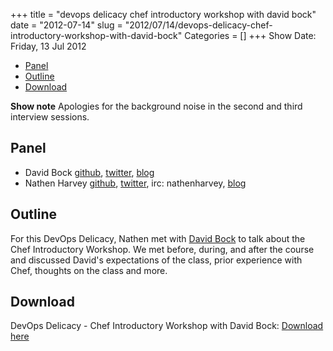 +++
title = "devops delicacy chef introductory workshop with david bock"
date = "2012-07-14"
slug = "2012/07/14/devops-delicacy-chef-introductory-workshop-with-david-bock"
Categories = []
+++
Show Date:  Friday, 13 Jul 2012

* [Panel](http://foodfightshow.org/2012/07/devops-delicacy-chef-introductory-workshop-with-david-bock.html#panel)
* [Outline](http://foodfightshow.org/2012/07/devops-delicacy-chef-introductory-workshop-with-david-bock.html#outline)
* [Download](http://traffic.libsyn.com/foodfight/FoodFightShow-Delicacy-IntroToChefCourse.mp3 )

**Show note** Apologies for the background noise in the second and third interview sessions.

<!-- more -->

Panel<a name="panel"></a>
-----

* David Bock [github](https://github.com/bokmann), [twitter](https://twitter.com/bokmann), [blog](http://blogs.codesherpas.com/)
* Nathen Harvey [github](http://github.com/nathenharvey), [twitter](http://twitter.com/nathenharvey), irc: nathenharvey, [blog](http://nathenharvey.com)

Outline<a name="outline"></a>
-------
For this DevOps Delicacy, Nathen met with [David Bock](https://github.com/bokmann) to talk about the Chef Introductory Workshop.  We met before, during, and after the course and discussed David's expectations of the class, prior experience with Chef, thoughts on the class and more.

Download
--------

DevOps Delicacy - Chef Introductory Workshop with David Bock:  [Download here](http://traffic.libsyn.com/foodfight/FoodFightShow-Delicacy-IntroToChefCourse.mp3)

